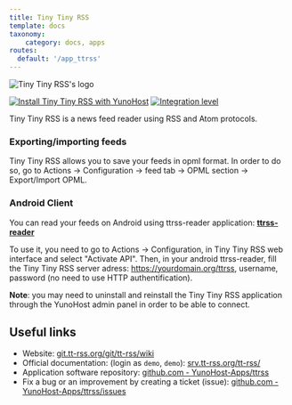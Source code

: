 ```yaml
---
title: Tiny Tiny RSS
template: docs
taxonomy:
    category: docs, apps
routes:
  default: '/app_ttrss'
---
```


![Tiny Tiny RSS's logo](image://ttrss.png?width=80)

[![Install Tiny Tiny RSS with YunoHost](https://install-app.yunohost.org/install-with-yunohost.png)](https://install-app.yunohost.org/?app=ttrss) [![Integration level](https://dash.yunohost.org/integration/ttrss.svg)](https://dash.yunohost.org/appci/app/ttrss)

Tiny Tiny RSS is a news feed reader using RSS and Atom protocols.

### Exporting/importing feeds
Tiny Tiny RSS allows you to save your feeds in opml format.
In order to do so, go to Actions -> Configuration -> feed tab -> OPML section -> Export/Import OPML.

### Android Client

You can read your feeds on Android using ttrss-reader application: **[ttrss-reader](https://f-droid.org/packages/org.ttrssreader/)**

To use it, you need to go to Actions -> Configuration, in Tiny Tiny RSS web interface and select "Activate API".
Then, in your android ttrss-reader, fill the Tiny Tiny RSS server adress: https://yourdomain.org/ttrss, username, password (no need to use HTTP authentification).

**Note**: you may need to uninstall and reinstall the Tiny Tiny RSS application through the YunoHost admin panel in order to be able to connect.

## Useful links

 + Website: [git.tt-rss.org/git/tt-rss/wiki](https://git.tt-rss.org/git/tt-rss/wiki)
 + Official documentation: (login as `demo`, `demo`): [srv.tt-rss.org/tt-rss/](https://srv.tt-rss.org/tt-rss/)
 + Application software repository: [github.com - YunoHost-Apps/ttrss](https://github.com/YunoHost-Apps/ttrss_ynh)
 + Fix a bug or an improvement by creating a ticket (issue): [github.com - YunoHost-Apps/ttrss/issues](https://github.com/YunoHost-Apps/ttrss_ynh/issues)

